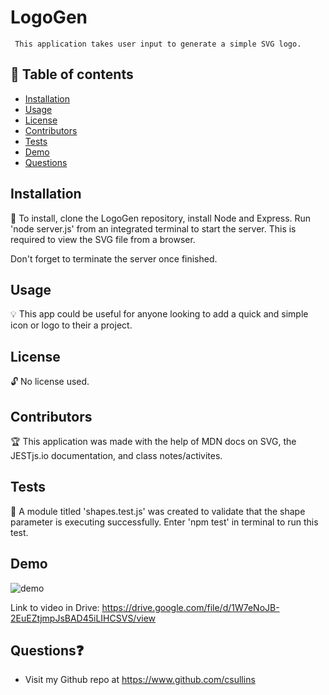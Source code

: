 # LogoGen
     This application takes user input to generate a simple SVG logo.
  
  ## 📘 Table of contents
  - [Installation](#installation)
  - [Usage](#usage)
  - [License](#license)
  - [Contributors](#contributors)
  - [Tests](#tests)
  - [Demo](#demo)
  - [Questions](#questions)

  ## Installation 
  
  🔧 To install, clone the LogoGen repository, install Node and Express. 
  Run 'node server.js' from an integrated terminal to start the server. This is required to view the SVG file from a browser.

  Don't forget to terminate the server once finished.
  
  ## Usage 

  💡 This app could be useful for anyone looking to add a quick and simple icon or logo to their a project.

  ## License
  
  🔓 No license used.

  ## Contributors
  
  🏆 This application was made with the help of MDN docs on SVG, the JESTjs.io documentation, and class notes/activites.
  
  ## Tests 

  🔬 A module titled 'shapes.test.js' was created to validate that the shape parameter is executing successfully. Enter 'npm test' in terminal to run this test.

  ## Demo
  ![demo](/demo.gif)

   Link to video in Drive: https://drive.google.com/file/d/1W7eNoJB-2EuEZtjmpJsBAD45iLIHCSVS/view

  ## Questions❓

  * Visit my Github repo at https://www.github.com/csullins
  